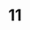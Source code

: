 ---
layout: paintings/painting
title: 11
image: /images/paintings/acrylic/JRB Web 27-min.jpg
dimensions: 600mm x 397mm
media: Acrylic on Acrylic
group: Acrylic
---